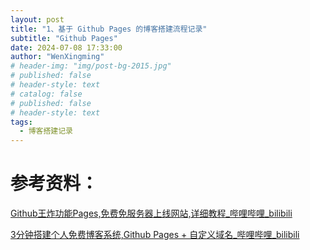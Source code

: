 ```yaml
---
layout: post
title: "1、基于 Github Pages 的博客搭建流程记录"
subtitle: "Github Pages"
date: 2024-07-08 17:33:00
author: "WenXingming"
# header-img: "img/post-bg-2015.jpg"
# published: false
# header-style: text
# catalog: false
# published: false
# header-style: text
tags:
  - 博客搭建记录
---
```



# 参考资料：

[Github王炸功能Pages,免费免服务器上线网站,详细教程_哔哩哔哩_bilibili](https://www.bilibili.com/video/BV12H4y1N7Q4/?spm_id_from=333.337.search-card.all.click&vd_source=5f255b90a5964db3d7f44633d085b6e4)

[3分钟搭建个人免费博客系统,Github Pages + 自定义域名_哔哩哔哩_bilibili](https://www.bilibili.com/video/BV1A1421d7AB/?vd_source=5f255b90a5964db3d7f44633d085b6e4)



